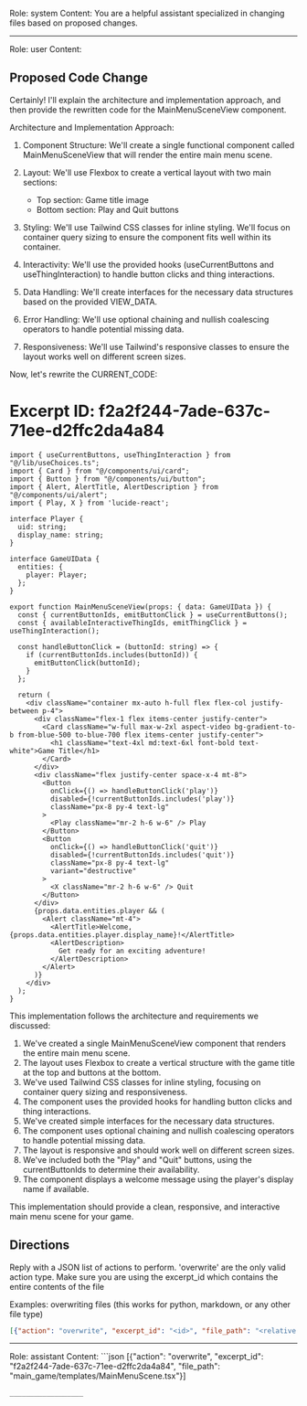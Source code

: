 Role: system
Content: You are a helpful assistant specialized in changing files based on proposed changes.
__________________
Role: user
Content: 
## Proposed Code Change
Certainly! I'll explain the architecture and implementation approach, and then provide the rewritten code for the MainMenuSceneView component.

Architecture and Implementation Approach:

1. Component Structure:
   We'll create a single functional component called MainMenuSceneView that will render the entire main menu scene.

2. Layout:
   We'll use Flexbox to create a vertical layout with two main sections:
   - Top section: Game title image
   - Bottom section: Play and Quit buttons

3. Styling:
   We'll use Tailwind CSS classes for inline styling. We'll focus on container query sizing to ensure the component fits well within its container.

4. Interactivity:
   We'll use the provided hooks (useCurrentButtons and useThingInteraction) to handle button clicks and thing interactions.

5. Data Handling:
   We'll create interfaces for the necessary data structures based on the provided VIEW_DATA.

6. Error Handling:
   We'll use optional chaining and nullish coalescing operators to handle potential missing data.

7. Responsiveness:
   We'll use Tailwind's responsive classes to ensure the layout works well on different screen sizes.

Now, let's rewrite the CURRENT_CODE:

# Excerpt ID: f2a2f244-7ade-637c-71ee-d2ffc2da4a84
```tsx main_game/templates/MainMenuScene.tsx
import { useCurrentButtons, useThingInteraction } from "@/lib/useChoices.ts";
import { Card } from "@/components/ui/card";
import { Button } from "@/components/ui/button";
import { Alert, AlertTitle, AlertDescription } from "@/components/ui/alert";
import { Play, X } from 'lucide-react';

interface Player {
  uid: string;
  display_name: string;
}

interface GameUIData {
  entities: {
    player: Player;
  };
}

export function MainMenuSceneView(props: { data: GameUIData }) {
  const { currentButtonIds, emitButtonClick } = useCurrentButtons();
  const { availableInteractiveThingIds, emitThingClick } = useThingInteraction();

  const handleButtonClick = (buttonId: string) => {
    if (currentButtonIds.includes(buttonId)) {
      emitButtonClick(buttonId);
    }
  };

  return (
    <div className="container mx-auto h-full flex flex-col justify-between p-4">
      <div className="flex-1 flex items-center justify-center">
        <Card className="w-full max-w-2xl aspect-video bg-gradient-to-b from-blue-500 to-blue-700 flex items-center justify-center">
          <h1 className="text-4xl md:text-6xl font-bold text-white">Game Title</h1>
        </Card>
      </div>
      <div className="flex justify-center space-x-4 mt-8">
        <Button
          onClick={() => handleButtonClick('play')}
          disabled={!currentButtonIds.includes('play')}
          className="px-8 py-4 text-lg"
        >
          <Play className="mr-2 h-6 w-6" /> Play
        </Button>
        <Button
          onClick={() => handleButtonClick('quit')}
          disabled={!currentButtonIds.includes('quit')}
          className="px-8 py-4 text-lg"
          variant="destructive"
        >
          <X className="mr-2 h-6 w-6" /> Quit
        </Button>
      </div>
      {props.data.entities.player && (
        <Alert className="mt-4">
          <AlertTitle>Welcome, {props.data.entities.player.display_name}!</AlertTitle>
          <AlertDescription>
            Get ready for an exciting adventure!
          </AlertDescription>
        </Alert>
      )}
    </div>
  );
}
```

This implementation follows the architecture and requirements we discussed:

1. We've created a single MainMenuSceneView component that renders the entire main menu scene.
2. The layout uses Flexbox to create a vertical structure with the game title at the top and buttons at the bottom.
3. We've used Tailwind CSS classes for inline styling, focusing on container query sizing and responsiveness.
4. The component uses the provided hooks for handling button clicks and thing interactions.
5. We've created simple interfaces for the necessary data structures.
6. The component uses optional chaining and nullish coalescing operators to handle potential missing data.
7. The layout is responsive and should work well on different screen sizes.
8. We've included both the "Play" and "Quit" buttons, using the currentButtonIds to determine their availability.
9. The component displays a welcome message using the player's display name if available.

This implementation should provide a clean, responsive, and interactive main menu scene for your game.

## Directions
Reply with a JSON list of actions to perform. 'overwrite' are the only valid action type. 
Make sure you are using the excerpt_id which contains the entire contents of the file

Examples:
overwriting files (this works for python, markdown, or any other file type)
```json output_example1
[{"action": "overwrite", "excerpt_id": "<id>", "file_path": "<relative file path>"}]
```

__________________
Role: assistant
Content: ```json
[{"action": "overwrite", "excerpt_id": "f2a2f244-7ade-637c-71ee-d2ffc2da4a84", "file_path": "main_game/templates/MainMenuScene.tsx"}]
```
__________________

